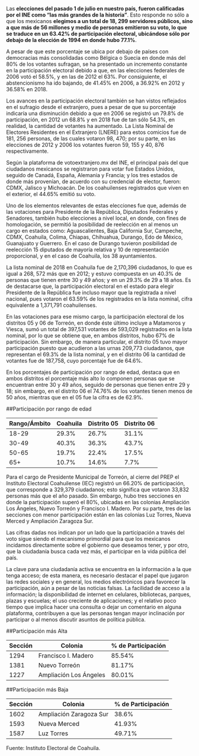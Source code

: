 
Las **elecciones del pasado 1 de julio en nuestro país, fueron calificadas por el INE como “las más grandes de la historia”**. Esto responde no sólo a que los mexicanos **elegimos a un total de 18, 299 servidores públicos, sino a que más de 56 millones y medio de personas emitieron su voto, lo que se traduce en un 63.42% de participación electoral, ubicándose sólo por debajo de la elección de 1994 en donde hubo 77.1%**.

A pesar de que este porcentaje se ubica por debajo de países con democracias más consolidadas como Bélgica o Suecia en donde más del 80% de los votantes sufragan, se ha presentado un incremento constante en la participación electoral debido a que, en las elecciones federales de 2006 votó el 58.5%, y en las de 2012 el 63%. Por consiguiente, el abstencionismo ha ido bajando, de 41.45% en 2006, a 36.92% en 2012 y 36.58% en 2018.

Los avances en la participación electoral también se han vistos reflejados en el sufragio desde el extranjero, pues a pesar de que su porcentaje indicaría una disminución debido a que en 2006 se registró un 79.8% de participación, en 2012 un 68.8% y en 2018 fue de tan sólo 54.3%, en realidad, la cantidad de votantes ha aumentado. La Lista Nominal de Electores Residentes en el Extranjero (LNERE) para estos comicios fue de 181, 256 personas, de las cuales votaron 98, 470; por su parte, en las elecciones de 2012 y 2006 los votantes fueron 59, 155 y 40, 876 respectivamente.

Según la plataforma de votoextranjero.mx del INE, el principal país del que ciudadanos mexicanos se registraron para votar fue Estados Unidos, seguido de Canadá, España, Alemania y Francia; y los tres estados de donde más provenían, de acuerdo con su credencial de elector, fueron: CDMX, Jalisco y Michoacán. De los coahuilenses registrados que viven en el exterior, el 44.65% emitió su voto.

Uno de los elementos relevantes de estas elecciones fue que, además de las votaciones para Presidente de la República, Diputados Federales y Senadores, también hubo elecciones a nivel local, en donde, con fines de homologación, se permitió la posibilidad de reelección en al menos un cargo en estados como: Aguascalientes, Baja California Sur, Campeche, CDMX, Coahuila, Colima, Chiapas, Chihuahua, Durango, Edo de México, Guanajuato y Guerrero. En el caso de Durango tuvieron posibilidad de reelección 15 diputados de mayoría relativa y 10 de representación proporcional, y en el caso de Coahuila, los 38 ayuntamientos.

La lista nominal de 2018 en Coahuila fue de 2,170,396 ciudadanos, lo que es igual a 268, 572 más que en 2012; y estuvo compuesta en un 40.3% de personas que tienen entre 30 y 49 años; y en un 29.3% de 29 a 18 años. Es de destacarse que, la participación electoral en el estado para elegir Presidente de la República fue incluso mayor que la registrada a nivel nacional, pues votaron el 63.59% de los registrados en la lista nominal, cifra equivalente a 1,371,791 coahuilenses.

En las votaciones para ese mismo cargo, la participación electoral de los distritos 05 y 06 de Torreón, en donde éste último incluye a Matamoros y Viesca, sumó un total de 397,531 votantes de 593,029 registrados en la lista nominal, por lo que se obtiene que, en ambos distritos, hubo 67% de participación. Sin embargo, de manera particular, el distrito 05 tuvo mayor participación puesto que acudieron a las urnas 209,773 ciudadanos, que representan el 69.3% de la lista nominal, y en el distrito 06 la cantidad de votantes fue de 187,758, cuyo porcentaje fue de 64.6%.

En los porcentajes de participación por rango de edad, destaca que en ambos distritos el porcentaje más alto lo componen personas que se encuentran entre 30 y 49 años, seguido de personas que tienen entre 29 y 18; sin embargo, en el distrito 06 el 74.76% de los votantes tienen menos de 50 años, mientras que en el 05 fue la cifra es de 62.9%.

##Participación por rango de edad

Rango/Ámbito    |Coahuila   |Distrito 05|  Distrito 06|
----------------|-----------|-----------|-------------|
18-29           |29.3%      |26.7%      |31.1%        |
30-49           |40.3%      |36.3%      |43.7%        |
50-65           |19.7%      |22.4%      |17.5%        |
65+             |10.7%      |14.6%      |7.7%         |


Para el cargo de Presidente Municipal de Torreón, al cierre del PREP el Instituto Electoral Coahuilense (IEC) registró un 66.20% de participación, que corresponde a 329,379 ciudadanos; esto significa que votaron 33,832 personas más que el año pasado. Sin embargo, hubo tres secciones en donde la participación superó el 80%, ubicadas en las colonias Ampliación Los Ángeles, Nuevo Torreón y Francisco I. Madero. Por su parte, tres de las secciones con menor participación están en las colonias Luz Torres, Nueva Merced y Ampliación Zaragoza Sur.

Las cifras dadas nos indican por un lado que la participación a través del voto sigue siendo el mecanismo primordial para que los mexicanos incidamos directamente sobre el gobierno que deseamos tener, y por otro, que la ciudadanía busca cada vez más, el participar en la vida pública del país.

La clave para una ciudadanía activa se encuentra en la información a la que tenga acceso; de esta manera, es necesario destacar el papel que jugaron las redes sociales y en general, los medios electrónicos para favorecer la participación, aún a pesar de las noticias falsas. La facilidad de acceso a la información; la disponibilidad de internet en celulares, bibliotecas, parques, plazas y escuelas; el uso creciente de aplicaciones; y el relativo poco tiempo que implica hacer una consulta o dejar un comentario en alguna plataforma, contribuyen a que las personas tengan mayor inclinación por participar o al menos discutir asuntos de política pública.


##Participación más Alta

Sección         |Colonia                    |% de Participación     |
----------------|---------------------------|-----------------------|
1294            |Francisco I. Madero        |85.54%                 |
1381            |Nuevo Torreón              |81.17%                 |
1227            |Ampliación Los Ángeles     |80.01%                 |


##Participación más Baja

Sección         |Colonia                    |% de Participación     |
----------------|---------------------------|-----------------------|
1602            |Ampliación Zaragoza Sur    |38.6%                  |
1593            |Nueva Merced               |41.93%                 |
1587            |Luz Torres                 |49.71%                 |


Fuente: Instituto Electoral de Coahuila.
